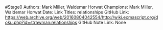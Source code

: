 #Stage0
Authors: Mark Miller, Waldemar Horwat
Champions: Mark Miller, Waldemar Horwat
Date: 
Link Titles: relationships
GitHub Link: https://web.archive.org/web/20160804042554/http://wiki.ecmascript.org/doku.php?id=strawman:relationships
GitHub Note Link: None
